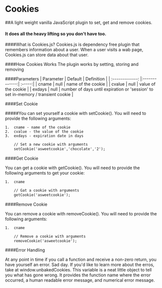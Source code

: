 Cookies
========

##A light weight vanilla JavaScript plugin to set, get and remove cookies. 
#### It does all the heavy lifting so you don't have too.

####What is Cookies.js?
Cookies.js is dependency free plugin that remembers information about a user. When a user visits a wab page, Cookies.js can store data about that user.  

####How Cookies Works
The plugin works by setting, storing and removing 

####Parameters
| Parameter        | Default           | Definition  |
| :-------------: |:-------------:| :-----:|
| cname  | null | name of the cookie |
| cvalue | null | value of the cookie  |
| exdays | null | number of days until expiration or 'session' to set in-memory / transient cookie   |

####Set Cookie

#####You can set yourself a cookie with setCookie(). You will need to provide the following arguments:

	1.	cname - name of the cookie
	2.	cvalue - the value of the cookie
	3.	exdays - expiration date in days

```html
	// Set a new cookie with arguments
	setCookie('asweetcookie','chocolate','2');
```

####Get Cookie

You can get a cookie with getCookie(). You will need to provide the following arguments to get your cookie:

	1.	cname

```html
	// Gat a cookie with arguments
	getCookie('asweetcookie');
```

####Remove Cookie

You can remove a cookie with removeCookie(). You will need to provide the following arguments:

	1.	cname

```html
	// Remove a cookie with arguments
	removeCookie('asweetcookie');
```

####Error Handling

At any point in time if you call a function and receive a non-zero return, you have yourself an error. Sad day. If you'd like to learn more about the erros, take at window.unbakedCookies. This variable is a neat little object to tell you what has gone wrong. It provides the function name where the error occurred, a human readable error message, and numerical error message.
